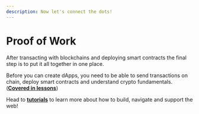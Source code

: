 ```yaml
---
description: Now let's connect the dots!
---
```


# Proof of Work

After transacting with blockchains and deploying smart contracts the final step is to put it all together in one place.&#x20;



Before you can create dApps, you need to be able to send transactions on chain, deploy smart contracts and understand crypto fundamentals. ([**Covered in lessons**](broken-reference))



Head to [**tutorials**](../tutorials-and-guides/) to learn more about how to build, navigate and support the web!
